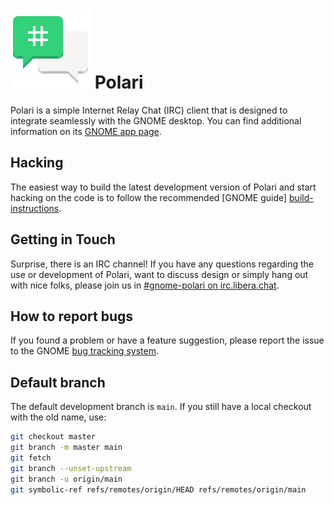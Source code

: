 <!--
SPDX-FileCopyrightText: 2017 Florian Müllner <fmuellner@gnome.org>
SPDX-License-Identifier: CC-BY-SA-4.0
-->

# ![polari-logo] Polari

Polari is a simple Internet Relay Chat (IRC) client that is designed to
integrate seamlessly with the GNOME desktop. You can find additional
information on its [GNOME app page][app-page].

## Hacking

The easiest way to build the latest development version of Polari and
start hacking on the code is to follow the recommended [GNOME guide]
[build-instructions].

## Getting in Touch

Surprise, there is an IRC channel! If you have any questions regarding the
use or development of Polari, want to discuss design or simply hang out
with nice folks, please join us in [#gnome-polari on irc.libera.chat][irc-channel].

## How to report bugs

If you found a problem or have a feature suggestion, please report the
issue to the GNOME [bug tracking system][bug-tracker].


## Default branch

The default development branch is `main`. If you still have a local
checkout with the old name, use:
```sh
git checkout master
git branch -m master main
git fetch
git branch --unset-upstream
git branch -u origin/main
git symbolic-ref refs/remotes/origin/HEAD refs/remotes/origin/main
```

[app-page]: https://apps.gnome.org/Polari
[build-instructions]: https://welcome.gnome.org/app/Polari
[irc-channel]: irc://irc.libera.chat/%23gnome-polari
[bug-tracker]: https://gitlab.gnome.org/GNOME/polari/issues
[polari-logo]: logo.png
